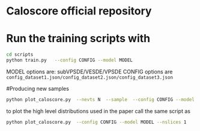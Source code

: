 # Caloscore official repository


# Run the training scripts with

```bash
cd scripts
python train.py   --config CONFIG --model MODEL
```
MODEL options are: subVPSDE/VESDE/VPSDE
CONFIG options are ```config_dataset1.json/config_dataset2.json/config_dataset3.json```

#Producing new samples

```bash
python plot_caloscore.py  --nevts N  --sample  --config CONFIG --model MODEL
```
to plot  the high level distributions used in the paper call the same script as

```bash
python plot_caloscore.py  --config CONFIG --model MODEL --nslices 1
```


